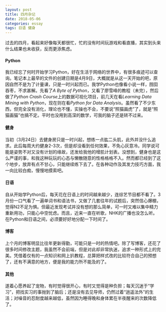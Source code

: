 ```yaml
---
layout: post
title: 四月杂记
date: 2018-05-06
categories: essay
tags: 日语 健身
---
```


过去的四月，看起来好像每天都很忙，忙的没有时间玩游戏和看直播，其实到头来什么结果也未收获，反而更添焦虑。

#### Python
我已经忘了何时开始学习Python，好在生活于网络的世界中，有很多痕迹可以查询。笔记本上最早的文件的创建日期是4月9日，大概就是从这一天开始的吧，原因自然不是为了计量课，只是一时兴起而已。我学Python也像看小说一样，囫囵吞枣，不求甚解。先看了*A Byte of Python*，又看了廖雪峰的教程（未完），然后做了*Python Crash Course*上的数据可视化项目，前几天在看*Learning Data Mining with Python*，现在则在看*Python for Data Analysis*。虽然看了不少东西，但完全没有消化，理论也不懂，实操也不会，不要说“照猫画虎”了，就是“照猫画猫”也搞不定。平时也没用到高深的数学，可我的脑子还是转不过来。

#### 健身
当初（3月24日）去健身房只是一时兴起，想练一点肱二头肌，此外并没什么追求。此后每周大约健身2-3次，但是却没看到任何效果，不免心灰意冷。同学说可能是姿势不对又没有计划的缘故，还发给我他的增肌计划表。没想到，健身也是这么严谨的事，和我这种玩玩的心态与懒散随意的性格格格不入。然而都已经到了这个地步，放弃有点不甘心，只能继续练下去了。在各种动作及其发力技巧方面，我一向比较白痴，慢慢地摸索吧。

#### 日语
自从开始学Python后，每天花在日语上的时间越来越少，连综艺节目都不看了。3月份一口气看了一遍单词书和语法书，又做了几套往年的试题后，突然信心爆棚，觉得N2不足为惧。但最近发现考试并没有想的那么简单，可一时又难以集中精力重新用功，只能心中空忧虑。而且，近来一直在听歌，NHK的广播也没怎么听。在Python和日语之间，必须要好好地分配一下时间了。

#### 博客
上个月的博客明显比往年更新得勤，可能只是一时的热情吧。除了写博客，还花了很多时间修改主题，我虽然不会前端，但是对此却非常执迷，追求一种形式上的完美。凭借着仅有的一点知识和网上扒教程，总算把样式改的比较符合自己的预想了，还有不满意的地方，便是我的能力所不能及的了。

#### 其他
遂着心愿养起了宠物，有时觉得很开心，有时又觉得是种负担；每天沉迷于“学习”，把找实习的事抛到了脑后；还是没有去见导师，仍然过着“逍遥法外”的生活；对噪音的忍耐度越来越低，虽然因为睡得晚和身体累在半夜醒来的次数降低了。